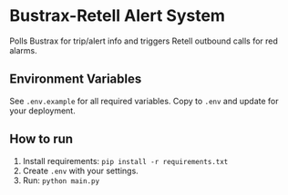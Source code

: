 # Bustrax-Retell Alert System

Polls Bustrax for trip/alert info and triggers Retell outbound calls for red alarms.

## Environment Variables

See `.env.example` for all required variables. Copy to `.env` and update for your deployment.

## How to run

1. Install requirements: `pip install -r requirements.txt`
2. Create `.env` with your settings.
3. Run: `python main.py`
